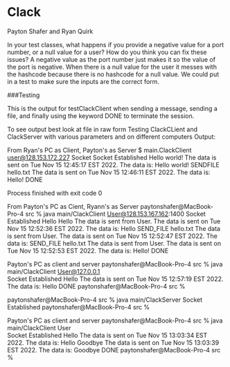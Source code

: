 # Clack
Payton Shafer and Ryan Quirk

In your test classes, what happens if you provide a negative value for a port number, or a null value for a user? How do you think you can fix these issues?
A negative value as the port number just makes it so the value of the port is negative. When there is a null value for the user it messes with the hashcode because there is no hashcode for a null value. We could put in a test to make sure the inputs are the correct form.

###Testing

This is the output for testClackClient when sending a message, sending a file, and finally using the keyword DONE to terminate the session.

To see output best look at file in raw form
Testing ClackCLient and ClackServer with various parameters and on different computers
Output:

From Ryan's PC as Client, Payton's as Server
$ main.ClackClient user@128.153.172.227
Socket
Socket Established
Hello world!
The data is sent on Tue Nov 15 12:45:17 EST 2022.
The data is:
Hello world!
SENDFILE
hello.txt
The data is sent on Tue Nov 15 12:46:11 EST 2022.
The data is:
Hello!
DONE

Process finished with exit code 0

From Payton's PC as Cient, Ryann's as Server
paytonshafer@MacBook-Pro-4 src % java main/ClackClient User@128.153.167.162:1400
Socket Established
Hello
Hello
The data is sent from User.
The data is sent on Tue Nov 15 12:52:36 EST 2022.
The data is:
Hello
SEND_FILE hello.txt
The data is sent from User.
The data is sent on Tue Nov 15 12:52:47 EST 2022.
The data is:
SEND_FILE hello.txt
The data is sent from User.
The data is sent on Tue Nov 15 12:52:53 EST 2022.
The data is:
Hello!
DONE

Payton's PC as client and server
paytonshafer@MacBook-Pro-4 src % java main/ClackClient User@127.0.0.1           
Socket Established
Hello
The data is sent on Tue Nov 15 12:57:19 EST 2022.
The data is:
Hello
DONE
paytonshafer@MacBook-Pro-4 src % 

paytonshafer@MacBook-Pro-4 src % java main/ClackServer
Socket Established
paytonshafer@MacBook-Pro-4 src % 

Payton's PC as client and server
paytonshafer@MacBook-Pro-4 src % java main/ClackClient User          
Socket Established
Hello
The data is sent on Tue Nov 15 13:03:34 EST 2022.
The data is:
Hello
Goodbye
The data is sent on Tue Nov 15 13:03:39 EST 2022.
The data is:
Goodbye
DONE
paytonshafer@MacBook-Pro-4 src % 
